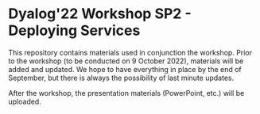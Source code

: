 # Dyalog'22 Workshop SP2 - Deploying Services

This repository contains materials used in conjunction the workshop. Prior to the workshop (to be conducted on 9 October 2022), materials will be added and updated. We hope to have everything in place by the end of September, but there is always the possibility of last minute updates.

After the workshop, the presentation materials (PowerPoint, etc.) will be uploaded.
